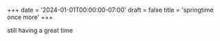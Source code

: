 +++
date = '2024-01-01T00:00:00-07:00'
draft = false
title = 'springtime once more'
+++

still having a great time
